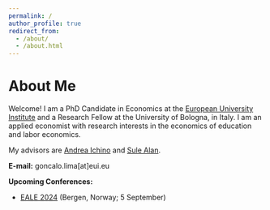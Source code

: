 ```yaml
---
permalink: /
author_profile: true
redirect_from: 
  - /about/
  - /about.html
---
```


<h1>About Me</h1>

Welcome! I am a PhD Candidate in Economics at the [European University Institute](https://www.eui.eu/en/academic-units/department-of-economics) and a Research Fellow at the University of Bologna, in Italy. I am an applied economist with research interests in the economics of education and labor economics.

My advisors are [Andrea Ichino](http://www.andreaichino.it/) and [Sule Alan](https://sulealan.com/).

**E-mail:** goncalo.lima[at]eui.eu

**Upcoming Conferences:** 
  - [EALE 2024](https://www.nhh.no/en/calendar/fair/2024/conferences/eale-conference-2024/) (Bergen, Norway; 5 September)